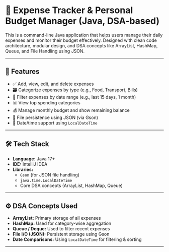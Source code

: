 # 💸 Expense Tracker & Personal Budget Manager (Java, DSA-based)

This is a command-line Java application that helps users manage their daily expenses and monitor their budget effectively. Designed with clean code architecture, modular design, and DSA concepts like ArrayList, HashMap, Queue, and File Handling using JSON.

---

## 📌 Features

- ✅ Add, view, edit, and delete expenses
- 🗃️ Categorize expenses by type (e.g., Food, Transport, Bills)
- 📆 Filter expenses by date range (e.g., last 15 days, 1 month)
- 📊 View top spending categories
- 💰 Manage monthly budget and show remaining balance
- 📁 File persistence using JSON (via Gson)
- 📅 Date/time support using `LocalDateTime`

---

## 🛠 Tech Stack

- **Language:** Java 17+
- **IDE:** IntelliJ IDEA
- **Libraries:** 
  - `Gson` (for JSON file handling)
  - `java.time.LocalDateTime`
  - Core DSA concepts (ArrayList, HashMap, Queue)

---
## ⚙️ DSA Concepts Used

- **ArrayList:** Primary storage of all expenses
- **HashMap:** Used for category-wise aggregation
- **Queue / Deque:** Used to filter recent expenses
- **File I/O (JSON):** Persistent storage using Gson
- **Date Comparisons:** Using `LocalDateTime` for filtering & sorting

---

